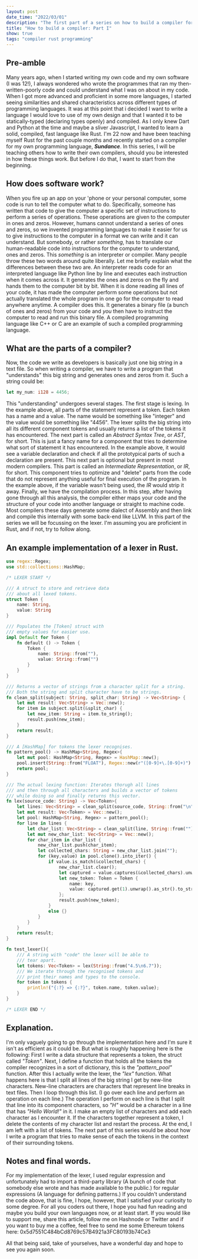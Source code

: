 ```yaml
---
layout: post
date_time: "2022/03/01"
description: "The first part of a series on how to build a compiler for your own programming language."
title: "How to build a compiler: Part I"
show: true
tags: "compiler rust programming"
---
```


## Pre-amble

Many years ago, when I started writing my own code and my own software (I was 12!), I always wondered who wrote the programmes that ran my then-written-poorly code and could understand what I was on about in my code. When I got more advanced and proficient in some more languages, I started seeing similarities and shared characteristics across different types of programming languages. It was at this point that i decided I want to write a language I would love to use of my own design and that I wanted it to be statically-typed (declaring types openly) and compiled. As I only knew Dart and Python at the time and maybe a sliver Javascript, I wanted to learn a solid, compiled, fast language like Rust. I'm 22 now and have been teaching myself Rust for the past couple months and recently started on a compiler for my own programming language, ***Sundance***. In this series, I will be teaching others how to write their own compilers, should you be interested in how these things work. But before I do that, I want to start from the beginning.

## How does software work?

When you fire up an app on your 'phone or your personal computer, some code is run to tell the computer what to do. Specifically, someone has written that code to give the computer a specific set of instructions to perform a series of operations. These operations are given to the computer in ones and zeros. However, humans cannot understand a series of ones and zeros, so we invented programming languages to make it easier for us to give instructions to the computer in a format we can write and it can understand. But somebody, or rather *something*, has to translate our human-readable code into instructions for the computer to understand, ones and zeros. This *something* is an interpreter or compiler. Many people throw these two words around quite liberally. Let me briefly explain what the differences between these two are. An interpreter reads code for an interpreted language like Python line by line and executes each instruction when it comes across it. It generates the ones and zeros on the fly and hands them to the computer bit by bit. When it is done reading all lines of your code, it has made the computer perform some operations but not actually translated the whole program in one go for the computer to read anywhere anytime. A compiler does this. It generates a binary file (a bunch of ones and zeros) from your code and *you* then have to instruct the computer to read and run this binary file. A compiled programming language like C++ or C are an example of such a compiled programming language.

## What are the parts of a compiler?

Now, the code we write as developers is basically just one big string in a text file. So when writing a compiler, we have to write a program that "understands" this big string and generates ones and zeros from it. Such a string could be:

```Rust
let my_num: i128 = 4456;
```

This "understanding" undergoes several stages. The first stage is lexing. In the example above, all parts of the statement represent a token. Each token has a name and a value. The name would be something like "integer" and the value would be something like "4456". The lexer splits the big string into all its different component tokens and usually returns a list of the tokens it has encountered. The next part is called an *Abstract Syntax Tree*, or *AST*, for short. This is just a fancy name for a component that tries to determine what sort of statement it has encountered. In the example above, it would see a variable declaration and check if all the prototypical parts of such a declaration are present. This next part is optional but present in most modern compilers. This part is called an *Intermediate Representation*, or *IR*, for short. This component tries to optimize and "delete" parts from the code that do not represent anything useful for final execution of the program. In the example above, if the variable wasn't being used, the *IR* would strip it away. Finally, we have the compilation process. In this step, after having gone through all this analysis, the compiler either maps your code and the structure of your code into another language or straight to machine code. Most compilers these days generate some dialect of Assembly and then link and compile this internally with some back-end like LLVM. In this part of the series we will be focussing on the lexer. I'm assuming you are proficient in Rust, and if not, try to follow along.

## An example implementation of a lexer in Rust.

```Rust
use regex::Regex;
use std::collections::HashMap;

/* LEXER START */

/// A struct to store and retrieve data
/// about all lexed tokens.
struct Token {
    name: String,
    value: String
}

/// Populates the [Token] struct with
/// empty values for easier use.
impl Default for Token {
    fn default () -> Token {
        Token {
            name: String::from(""),
            value: String::from("")
        }
    }
}

/// Returns a vector of strings from a character split for a string.
/// Both the string and split character have to be strings.
fn clean_split(subject: String, split_char: String) -> Vec<String> {
    let mut result: Vec<String> = Vec::new();
    for item in subject.split(&split_char) {
        let new_item: String = item.to_string();
        result.push(new_item);
    }
    return result;
}

/// A [HashMap] for tokens the lexer recognises.
fn pattern_pool() -> HashMap<String, Regex>{
    let mut pool: HashMap<String, Regex> = HashMap::new();
    pool.insert(String::from("FLOAT"), Regex::new(r"([0-9]+\.[0-9]+)").unwrap());
    return pool;
}

/// The actual lexing function: Iterates thorugh all lines
/// and then through all characters and builds a vector of tokens
/// while doing so and finally returns this vector.
fn lex(source_code: String) -> Vec<Token>{
    let lines: Vec<String> = clean_split(source_code, String::from("\n"));
    let mut result: Vec<Token> = Vec::new();
    let pool: HashMap<String, Regex> = pattern_pool();
    for line in lines {
        let char_list: Vec<String> = clean_split(line, String::from(""));
        let mut new_char_list: Vec<String> = Vec::new();
        for char_item in char_list {
            new_char_list.push(char_item);
            let collected_chars: String = new_char_list.join("");
            for (key,value) in pool.clone().into_iter() {
                if value.is_match(&collected_chars) {
                    new_char_list.clear();
                    let captured = value.captures(&collected_chars).unwrap();
                    let new_token: Token = Token {
                        name: key,
                        value: captured.get(1).unwrap().as_str().to_string()
                    };
                    result.push(new_token);
                }
                else {}
            }
        }
    }
    return result;
}

fn test_lexer(){
    /// A string with "code" the lexer will be able to
    /// tear apart.
    let tokens: Vec<Token> = lex(String::from("4.5\n6.7"));
    /// We iterate through the recognised tokens and
    /// print their names and types to the console.
    for token in tokens {
        println!("{:?} => {:?}", token.name, token.value);
    }
}

/* LEXER END */
```

## Explanation.

I'm only vaguely going to go through the implementation here and I'm sure it isn't as efficient as it could be. But what is roughly happening here is the following: First I write a data structure that represents a token, the struct called *"Token"*. Next, I define a function that holds all the tokens the compiler recognizes in a sort of dictionary, this is the *"pattern_pool"* function. After this I actually write the lexer, the *"lex"* function. What happens here is that I split all lines of the big string I get by new-line characters. New-line characters are characters that represent line breaks in text files. Then I loop through this list. (I go over each line and perform an operation on each line.) The operation I perform on each line is that I split that line into its component characters, so *"H"* would be a character in a line that has *"Hello World!"* in it. I make an empty list of characters and add each character as I encounter it. If the characters together represent a token, I delete the contents of my character list and restart the process. At the end, I am left with a list of tokens. The next part of this series would be about how I write a program that tries to make sense of each the tokens in the context of their surrounding tokens.

## Notes and final words.

For my implementation of the lexer, I used regular expression and unfortunately had to import a third-party library (A bunch of code that somebody else wrote and has made available to the public.) for regular expressions (A language for defining patterns.)
If you couldn't understand the code above, that is fine, I hope, however, that I satisfied your curiosity to some degree. For all you coders out there, I hope you had fun reading and maybe you build your own languages now, or at least start. If you would like to support me, share this article, follow me on Hashnode or Twitter and if you want to buy me a coffee, feel free to send me some Ethereum tokens here: 0x5d7551C484bCd8769c57B4921a3FC80193b74Ce3

All that being said, take of yourselves, have a wonderful day and hope to see you again soon.
